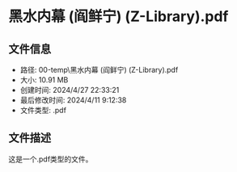 ﻿# 黑水内幕 (阎鲜宁) (Z-Library).pdf

## 文件信息
- 路径: 00-temp\黑水内幕 (阎鲜宁) (Z-Library).pdf
- 大小: 10.91 MB
- 创建时间: 2024/4/27 22:33:21
- 最后修改时间: 2024/4/11 9:12:38
- 文件类型: .pdf

## 文件描述
这是一个.pdf类型的文件。

